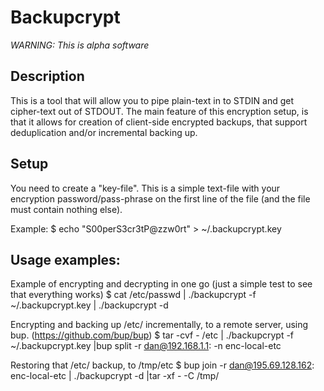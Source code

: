 # Backupcrypt
*WARNING: This is alpha software*

## Description

This is a tool that will allow you to pipe plain-text in to STDIN and get
cipher-text out of STDOUT. The main feature of this encryption setup, is that
it allows for creation of client-side encrypted backups, that support deduplication and/or incremental backing
up.


## Setup

You need to create a "key-file". This is a simple text-file with your
encryption password/pass-phrase on the first line of the file (and the file
must contain nothing else).

Example:
    $ echo "S00perS3cr3tP@zzw0rt" > ~/.backupcrypt.key


## Usage examples:

Example of encrypting and decrypting in one go (just a simple test to see that everything works) 
    $ cat /etc/passwd | ./backupcrypt -f ~/.backupcrypt.key | ./backupcrypt -d

Encrypting and backing up /etc/ incrementally, to a remote server, using bup. (https://github.com/bup/bup)
    $ tar -cvf - /etc | ./backupcrypt -f ~/.backupcrypt.key |bup split -r dan@192.168.1.1: -n enc-local-etc
 
Restoring that /etc/ backup, to /tmp/etc
    $ bup join -r dan@195.69.128.162: enc-local-etc | ./backupcrypt -d |tar -xf - -C /tmp/